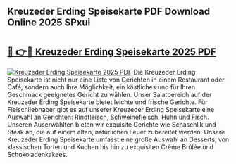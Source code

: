 ## Kreuzeder Erding Speisekarte PDF Download Online 2025 SPxui

# <h2><a href="http://gc9gbz.nevu.top/?p=Kreuzeder+Erding+Speisekarte">🔗 👉🔴 Kreuzeder Erding Speisekarte 2025 PDF</a></h2>

[![Kreuzeder Erding Speisekarte 2025 PDF](https://i.imgur.com/dBaPXMq.png)](http://gc9gbz.nevu.top/?p=Kreuzeder+Erding+Speisekarte)
Die Kreuzeder Erding Speisekarte ist nicht nur eine Liste von Gerichten in einem Restaurant oder Café, sondern auch Ihre Möglichkeit, ein köstliches und für Ihren Geschmack geeignetes Gericht zu wählen. Unser Salatbereich auf der Kreuzeder Erding Speisekarte bietet leichte und frische Gerichte. Für Fleischliebhaber gibt es auf unserer Kreuzeder Erding Speisekarte eine Auswahl an Gerichten: Rindfleisch, Schweinefleisch, Huhn und Fisch. Unseren Auserwählten bieten wir exquisite Gerichte wie Schaschlik und Steak an, die auf einem alten, natürlichen Feuer zubereitet werden. Unsere Kreuzeder Erding Speisekarte umfasst eine große Auswahl an Desserts, von klassischen Torten und Kuchen bis hin zu exquisiten Crème Brûlée und Schokoladenkakees.

